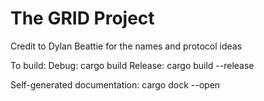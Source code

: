 # The GRID Project
Credit to Dylan Beattie for the names and protocol ideas

To build:
Debug: cargo build
Release: cargo build --release

Self-generated documentation: cargo dock --open
